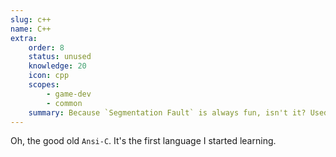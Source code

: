 ```yaml
---
slug: c++
name: C++
extra:
    order: 8
    status: unused
    knowledge: 20
    icon: cpp
    scopes:
        - game-dev
        - common
    summary: Because `Segmentation Fault` is always fun, isn't it? Used to create some more serious games / game engines (all failures though).
---
```


Oh, the good old `Ansi-C`. It's the first language I started learning.